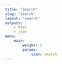 ```yaml
---
title: "Search"
slug: "search"
layout: "search"
outputs:
    - html
    - json
menu:
    main:
        weight: 2
        params: 
            icon: search
---
```

